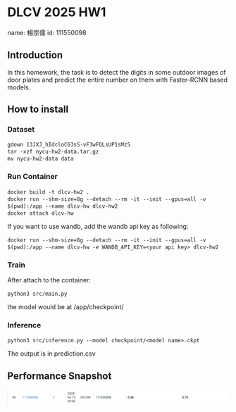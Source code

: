 # DLCV 2025 HW1

name: 楊宗儒
id: 111550098

## Introduction

In this homework, the task is to detect the digits in some outdoor images of door plates and predict the entire number on them with Faster-RCNN based models.

## How to install

### Dataset
```
gdown 13JXJ_hIdcloC63sS-vF3wFQLsUP1sMz5
tar -xzf nycu-hw2-data.tar.gz
mv nycu-hw2-data data
```

### Run Container

```
docker build -t dlcv-hw2 .
docker run --shm-size=8g --detach --rm -it --init --gpus=all -v $(pwd):/app --name dlcv-hw dlcv-hw2
docker attach dlcv-hw
```

If you want to use wandb, add the wandb api key as following: 
```
docker run --shm-size=8g --detach --rm -it --init --gpus=all -v $(pwd):/app --name dlcv-hw -e WANDB_API_KEY=<your api key> dlcv-hw2
```

### Train

After attach to the container: 
```
python3 src/main.py
```

the model would be at /app/checkpoint/

### Inference

```
python3 src/inference.py --model checkpoint/<model name>.ckpt
```

The output is in prediction.csv


## Performance Snapshot

![image](performance.png)